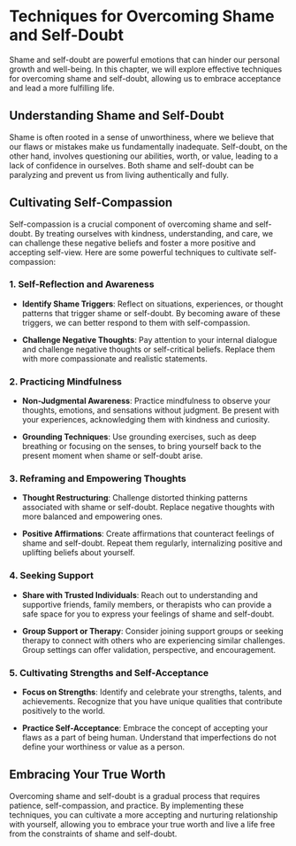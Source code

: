 Techniques for Overcoming Shame and Self-Doubt
=======================================================

Shame and self-doubt are powerful emotions that can hinder our personal growth and well-being. In this chapter, we will explore effective techniques for overcoming shame and self-doubt, allowing us to embrace acceptance and lead a more fulfilling life.

Understanding Shame and Self-Doubt
----------------------------------

Shame is often rooted in a sense of unworthiness, where we believe that our flaws or mistakes make us fundamentally inadequate. Self-doubt, on the other hand, involves questioning our abilities, worth, or value, leading to a lack of confidence in ourselves. Both shame and self-doubt can be paralyzing and prevent us from living authentically and fully.

Cultivating Self-Compassion
---------------------------

Self-compassion is a crucial component of overcoming shame and self-doubt. By treating ourselves with kindness, understanding, and care, we can challenge these negative beliefs and foster a more positive and accepting self-view. Here are some powerful techniques to cultivate self-compassion:

### 1. Self-Reflection and Awareness

* **Identify Shame Triggers**: Reflect on situations, experiences, or thought patterns that trigger shame or self-doubt. By becoming aware of these triggers, we can better respond to them with self-compassion.

* **Challenge Negative Thoughts**: Pay attention to your internal dialogue and challenge negative thoughts or self-critical beliefs. Replace them with more compassionate and realistic statements.

### 2. Practicing Mindfulness

* **Non-Judgmental Awareness**: Practice mindfulness to observe your thoughts, emotions, and sensations without judgment. Be present with your experiences, acknowledging them with kindness and curiosity.

* **Grounding Techniques**: Use grounding exercises, such as deep breathing or focusing on the senses, to bring yourself back to the present moment when shame or self-doubt arise.

### 3. Reframing and Empowering Thoughts

* **Thought Restructuring**: Challenge distorted thinking patterns associated with shame or self-doubt. Replace negative thoughts with more balanced and empowering ones.

* **Positive Affirmations**: Create affirmations that counteract feelings of shame and self-doubt. Repeat them regularly, internalizing positive and uplifting beliefs about yourself.

### 4. Seeking Support

* **Share with Trusted Individuals**: Reach out to understanding and supportive friends, family members, or therapists who can provide a safe space for you to express your feelings of shame and self-doubt.

* **Group Support or Therapy**: Consider joining support groups or seeking therapy to connect with others who are experiencing similar challenges. Group settings can offer validation, perspective, and encouragement.

### 5. Cultivating Strengths and Self-Acceptance

* **Focus on Strengths**: Identify and celebrate your strengths, talents, and achievements. Recognize that you have unique qualities that contribute positively to the world.

* **Practice Self-Acceptance**: Embrace the concept of accepting your flaws as a part of being human. Understand that imperfections do not define your worthiness or value as a person.

Embracing Your True Worth
-------------------------

Overcoming shame and self-doubt is a gradual process that requires patience, self-compassion, and practice. By implementing these techniques, you can cultivate a more accepting and nurturing relationship with yourself, allowing you to embrace your true worth and live a life free from the constraints of shame and self-doubt.
